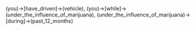 (you)->[have_driven]->(vehicle), (you)->[while]->(under_the_influence_of_marijuana), (under_the_influence_of_marijuana)->[during]->(past_12_months)